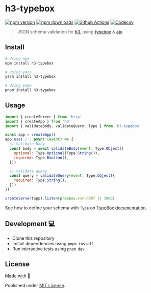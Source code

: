 # h3-typebox

[![npm version][npm-version-src]][npm-version-href]
[![npm downloads][npm-downloads-src]][npm-downloads-href]
[![Github Actions][github-actions-src]][github-actions-href]
[![Codecov][codecov-src]][codecov-href]

> JSON schema validation for [h3](https://github.com/unjs/h3), using [typebox](https://github.com/sinclairzx81/typebox) & [ajv](https://github.com/ajv-validator/ajv).

## Install

```sh
# Using npm
npm install h3-typebox

# Using yarn
yarn install h3-typebox

# Using pnpm
pnpm install h3-typebox
```

## Usage

```js
import { createServer } from 'http'
import { createApp } from 'h3'
import { validateBody, validateQuery, Type } from 'h3-typebox'

const app = createApp()
app.use('/', async (event) => {
  // Validate body
  const body = await validateBody(event, Type.Object({
    optional: Type.Optional(Type.String()),
    required: Type.Boolean(),
  }))

  // Validate query
  const query = validateQuery(event, Type.Object({
    required: Type.String(),
  }))
})

createServer(app).listen(process.env.PORT || 3000)
```

See how to define your schema with `Type` on [TypeBox documentation](https://github.com/sinclairzx81/typebox#usage).

## Development 💻 

- Clone this repository
- Install dependencies using `pnpm install`
- Run interactive tests using `pnpm dev`

## License

Made with 💙

Published under [MIT License](./LICENSE).

<!-- Badges -->
[npm-version-src]: https://img.shields.io/npm/v/h3-typebox?style=flat-square
[npm-version-href]: https://npmjs.com/package/h3-typebox

[npm-downloads-src]: https://img.shields.io/npm/dm/h3-typebox?style=flat-square
[npm-downloads-href]: https://npmjs.com/package/h3-typebox

[github-actions-src]: https://img.shields.io/github/workflow/status/kevinmarrec/h3-typebox/CI
[github-actions-href]: https://github.com/kevinmarrec/h3-typebox/actions?query=workflow%3Aci

[codecov-src]: https://img.shields.io/codecov/c/gh/kevinmarrec/h3-typebox/main?style=flat-square
[codecov-href]: https://codecov.io/gh/kevinmarrec/h3-typebox
